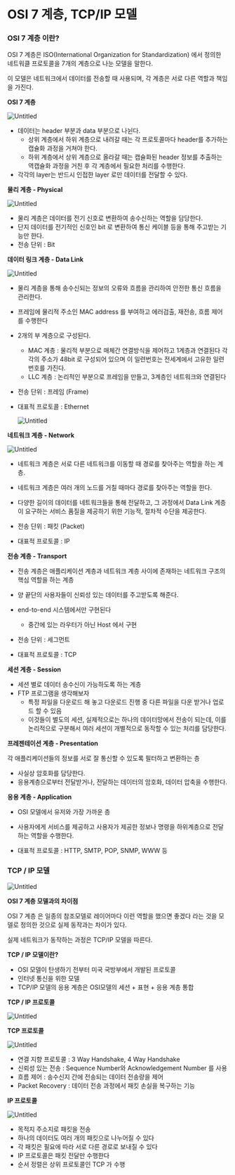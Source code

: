 # OSI 7 계층, TCP/IP 모델

### OSI 7 계층 이란?

OSI 7 계층은 ISO(International Organization for Standardization) 에서 정의한 네트워클 프로토콜을 7개의 계층으로 나눈 모델을 말한다.

이 모델은 네트워크에서 데이터를 전송할 때 사용되며, 각 계층은 서로 다른 역할과 책임을 가진다.

**OSI 7 계층**

![Untitled](img/Untitled.png)

- 데이터는 header 부분과 data 부분으로 나뉜다.
    - 상위 계층에서 하위 계층으로 내려갈 때는 각 프로토콜마다 header를 추가하는 캡슐화 과정을 거쳐야 한다.
    - 하위 계층에서 상위 계층으로 올라갈 때는 캡슐화된 header 정보를 추출하는 역캡슐화 과정을 거친 후 각 계층에서 필요한 처리를 수행한다.
- 각각의 layer는 반드시 인접한 layer 로만 데이터를 전달할 수 있다.

**물리 계층 - Physical**

![Untitled](img/Untitled%201.png)

- 물리 계층은 데이터를 전기 신호로 변환하여 송수신하는 역할을 담당한다.
- 단지 데이터를 전기적인 신호인 bit 로 변환하여 통신 케이블 등을 통해 주고받는 기능만 한다.
- 전송 단위 : Bit

**데이터 링크 계층 - Data Link**

![Untitled](img/Untitled%202.png)

- 물리 계층을 통해 송수신되는 정보의 오류와 흐름을 관리하여 안전한 통신 흐름을 관리한다.
- 프레임에 물리적 주소인 MAC address 를 부여하고 에러검출, 재전송, 흐름 제어를 수행한다
- 2개의 부 계층으로 구성된다.
    - MAC 계층 : 물리적 부분으로 매체간 연결방식을 제어하고 1계층과 연결된다
    각각의 주소가 48bit 로 구성되어 있으며 이 일련번호는 전세계에서 고유한 일련번호를 가진다.
    - LLC 계층 : 논리적인 부분으로 프레임을 만들고, 3계층인 네트워크와 연결된다

- 전송 단위 : 프레임 (Frame)
- 대표적 프로토콜 : Ethernet
    
    ![Untitled](img/Untitled%203.png)
    

**네트워크 계층 - Network**

![Untitled](img/Untitled%204.png)

- 네트워크 계층은 서로 다른 네트워크를 이동할 때 경로를 찾아주는 역할을 하는 계층.
- 네트워크 계층은 여러 개의 노드를 거칠 때마다 경로를 찾아주는 역할을 한다.
- 다양한 길이의 데이터를 네트워크들을 통해 전달하고, 그 과정에서 Data Link 계층이 요구하는 서비스 품질을 제공하기 위한 기능적, 절차적 수단을 제공한다.

- 전송 단위 : 패킷 (Packet)
- 대표적 프로토콜 : IP

**전송 계층 - Transport**

- 전송 계층은 애플리케이션 계층과 네트워크 계층 사이에 존재하는 네트워크 구조의 핵심 역할을 하는 계층
- 양 끝단의 사용자들이 신뢰성 있는 데이터를 주고받도록 해준다.
- end-to-end 시스템에서만 구현된다
    - 중간에 있는 라우터가 아닌 Host 에서 구현

- 전송 단위 : 세그먼트
- 대표적 프로토콜 : TCP

**세션 계층 - Session**

- 세션 별로 데이터 송수신이 가능하도록 하는 계층
- FTP 프로그램을 생각해보자
    - 특정 파일을 다운로드 해 놓고 다운로드 진행 중 다른 파일을 다운 받거나 업로드 할 수 있음
    - 이것들이 별도의 세션, 실제적으로는 하나의 데이터망에서 전송이 되는데, 이를 논리적으로 구분해서 여러 세션이 개별적으로 동작할 수 있는 처리를 담당한다.

**프레젠테이션 계층 - Presentation**

각 애플리케이션들의 정보를 서로 잘 통신할 수 있도록 필터하고 변환하는 층

- 사실상 암호화를 담당한다.
- 응용계층으로부터 전달받거나, 전달하는 데이터의 암호화, 데이터 압축을 수행한다.

**응용  계층 - Application**

- OSI 모델에서 유저와 가장 가까운 층
- 사용자에게 서비스를 제공하고 사용자가 제공한 정보나 명령을 하위계층으로 전달하는 역할을 수행한다.

- 대표적 프로토콜 : HTTP, SMTP, POP, SNMP, WWW 등

### TCP / IP 모델

![Untitled](img/Untitled%205.png)

**OSI 7 계층 모델과의 차이점**

OSI 7 계층 은 일종의 참조모델로 레이어마다 이런 역할을 했으면 좋겠다 라는 것을 모델로 정의한 것으로 실제 동작과는 차이가 있다.

실제 네트워크가 동작하는 과정은 TCP/IP 모델을 따른다.

**TCP / IP 모델이란?**

- OSI 모델이 탄생하기 전부터 미국 국방부에서 개발된 프로토콜
- 인터넷 통신을 위한 모델
- TCP/IP 모델의 응용 계층은 OSI모델의 세션 + 표현 + 응용 계층 통합

**TCP / IP 프로토콜**

![Untitled](img/Untitled%206.png)

**TCP 프로토콜**

![Untitled](img/Untitled%207.png)

- 연결 지향 프로토콜 : 3 Way Handshake, 4 Way Handshake
- 신뢰성 있는 전송 : Sequence Number와 Acknowledgement Number 를 사용
- 흐름 제어 : 송수신지 간에 전송되는 데이터 전송량을 제어
- Packet Recovery : 데이터 전송 과정에서 패킷 손실을 복구하는 기능

**IP 프로토콜**

![Untitled](img/Untitled%208.png)

- 목적지 주소지로 패킷을 전송
- 하나의 데이터도 여러 개의 패킷으로 나누어질 수 있다
- 각 패킷은 필요에 따라 서로 다른 경로로 보내질 수 있다
- IP 프로토콜은 패킷 전달만 수행한다
- 순서 정렬은 상위 프로토콜인 TCP 가 수행

